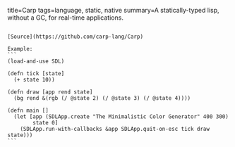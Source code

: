 title=Carp
tags=language, static, native
summary=A statically-typed lisp, without a GC, for real-time applications.
~~~~~~

[Source](https://github.com/carp-lang/Carp)

Example:
```
(load-and-use SDL)

(defn tick [state]
  (+ state 10))

(defn draw [app rend state]
  (bg rend &(rgb (/ @state 2) (/ @state 3) (/ @state 4))))

(defn main []
  (let [app (SDLApp.create "The Minimalistic Color Generator" 400 300)
        state 0]
    (SDLApp.run-with-callbacks &app SDLApp.quit-on-esc tick draw state)))
```

